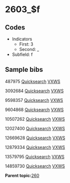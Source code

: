 # 2603\_$f

## Codes

-   Indicators
    -   First: 3
    -   Second: \_
-   Subfield: f

## Sample bibs

487975 [Quicksearch](https://search.library.yale.edu/catalog/487975) [VXWS](http://prodorbis.library.yale.edu:7014/vxws/GetHoldingsService?bibId=487975)

3092684 [Quicksearch](https://search.library.yale.edu/catalog/3092684) [VXWS](http://prodorbis.library.yale.edu:7014/vxws/GetHoldingsService?bibId=3092684)

9598357 [Quicksearch](https://search.library.yale.edu/catalog/9598357) [VXWS](http://prodorbis.library.yale.edu:7014/vxws/GetHoldingsService?bibId=9598357)

9604868 [Quicksearch](https://search.library.yale.edu/catalog/9604868) [VXWS](http://prodorbis.library.yale.edu:7014/vxws/GetHoldingsService?bibId=9604868)

10507262 [Quicksearch](https://search.library.yale.edu/catalog/10507262) [VXWS](http://prodorbis.library.yale.edu:7014/vxws/GetHoldingsService?bibId=10507262)

12027400 [Quicksearch](https://search.library.yale.edu/catalog/12027400) [VXWS](http://prodorbis.library.yale.edu:7014/vxws/GetHoldingsService?bibId=12027400)

12669628 [Quicksearch](https://search.library.yale.edu/catalog/12669628) [VXWS](http://prodorbis.library.yale.edu:7014/vxws/GetHoldingsService?bibId=12669628)

12879334 [Quicksearch](https://search.library.yale.edu/catalog/12879334) [VXWS](http://prodorbis.library.yale.edu:7014/vxws/GetHoldingsService?bibId=12879334)

13579795 [Quicksearch](https://search.library.yale.edu/catalog/13579795) [VXWS](http://prodorbis.library.yale.edu:7014/vxws/GetHoldingsService?bibId=13579795)

14859730 [Quicksearch](https://search.library.yale.edu/catalog/14859730) [VXWS](http://prodorbis.library.yale.edu:7014/vxws/GetHoldingsService?bibId=14859730)

**Parent topic:**[260](../../tags/260/260.md)

